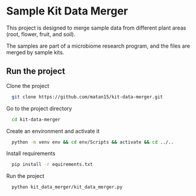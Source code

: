 
# Sample Kit Data Merger 

This project is designed to merge sample data from different plant areas (root, flower, fruit, and soil).

The samples are part of a microbiome research program, and the files are merged by sample kits.

## Run the project

Clone the project

```bash
  git clone https://github.com/matan15/kit-data-merger.git
```

Go to the project directory

```bash
  cd kit-data-merger
```

Create an environment and activate it

```bash
  python -m venv env && cd env/Scripts && activate && cd ../..
```

Install requirements

```bash
  pip install -r equirements.txt
```

Run the project
```bash
  python kit_data_merger/kit_data_merger.py
```
